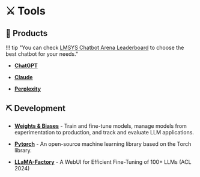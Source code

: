# ⚔️ Tools

## 🤖 Products

!!! tip "You can check [LMSYS Chatbot Arena Leaderboard](https://huggingface.co/spaces/lmsys/chatbot-arena-leaderboard) to choose the best chatbot for your needs."

- [**ChatGPT**](https://chatgpt.com/)

- [**Claude**](https://claude.ai/chat)

- [**Perplexity**](https://www.perplexity.ai/)

## ⛏️ Development

- [**Weights & Biases**](https://wandb.ai/site) - Train and fine-tune models, manage models from experimentation to production, and track and evaluate LLM applications.

- [**Pytorch**](https://pytorch.org/) - An open-source machine learning library based on the Torch library.

- [**LLaMA-Factory**](https://github.com/hiyouga/LLaMA-Factory) - A WebUI for Efficient Fine-Tuning of 100+ LLMs (ACL 2024)